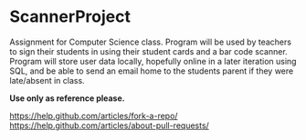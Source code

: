 # ScannerProject

Assignment for Computer Science class. Program will be used by teachers to sign their students in using their student cards and a bar code scanner. Program will store user data locally, hopefully online in a later iteration using SQL, and be able to send an email home to the students parent if they were late/absent in class.

**Use only as reference please.**

https://help.github.com/articles/fork-a-repo/
https://help.github.com/articles/about-pull-requests/
